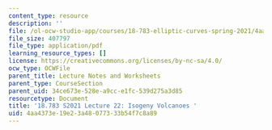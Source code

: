 ```yaml
---
content_type: resource
description: ''
file: /ol-ocw-studio-app/courses/18-783-elliptic-curves-spring-2021/4aa4373e19e23a48077333b54f7c8a89_MIT18_783S21_notes22.pdf
file_size: 407797
file_type: application/pdf
learning_resource_types: []
license: https://creativecommons.org/licenses/by-nc-sa/4.0/
ocw_type: OCWFile
parent_title: Lecture Notes and Worksheets
parent_type: CourseSection
parent_uid: 34ce673e-528e-a9cc-e1fc-539d275a3d85
resourcetype: Document
title: '18.783 S2021 Lecture 22: Isogeny Volcanoes '
uid: 4aa4373e-19e2-3a48-0773-33b54f7c8a89
---
```

